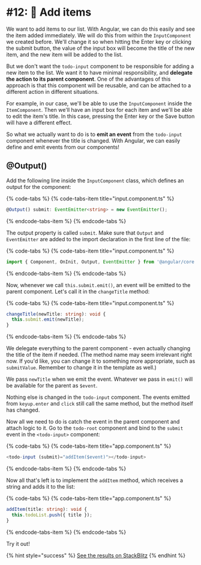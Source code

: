 # \#12: 📌 Add items

We want to add items to our list. With Angular, we can do this easily and see the item added immediately. We will do this from within the `InputComponent` we created before. We'll change it so when hitting the Enter key or clicking the submit button, the value of the input box will become the title of the new item, and the new item will be added to the list.

But we don't want the `todo-input` component to be responsible for adding a new item to the list. We want it to have minimal responsibility, and **delegate the action to its parent component**. One of the advantages of this approach is that this component will be reusable, and can be attached to a different action in different situations.

For example, in our case, we'll be able to use the `InputComponent` inside the `ItemComponent`. Then we'll have an input box for each item and we'll be able to edit the item's title. In this case, pressing the Enter key or the Save button will have a different effect.

So what we actually want to do is to **emit an event** from the `todo-input` component whenever the title is changed. With Angular, we can easily define and emit events from our components!

## @Output\(\)

Add the following line inside the `InputComponent` class, which defines an output for the component:

{% code-tabs %}
{% code-tabs-item title="input.component.ts" %}
```typescript
@Output() submit: EventEmitter<string> = new EventEmitter();
```
{% endcode-tabs-item %}
{% endcode-tabs %}

The output property is called `submit`. Make sure that `Output` and `EventEmitter` are added to the import declaration in the first line of the file:

{% code-tabs %}
{% code-tabs-item title="input.component.ts" %}
```typescript
import { Component, OnInit, Output, EventEmitter } from '@angular/core';
```
{% endcode-tabs-item %}
{% endcode-tabs %}

Now, whenever we call `this.submit.emit()`, an event will be emitted to the parent component. Let's call it in the `changeTitle` method:

{% code-tabs %}
{% code-tabs-item title="input.component.ts" %}
```typescript
changeTitle(newTitle: string): void {
  this.submit.emit(newTitle);
}
```
{% endcode-tabs-item %}
{% endcode-tabs %}

We delegate everything to the parent component - even actually changing the title of the item if needed. \(The method name may seem irrelevant right now. If you'd like, you can change it to something more appropriate, such as `submitValue`. Remember to change it in the template as well.\)

We pass `newTitle` when we emit the event. Whatever we pass in `emit()` will be available for the parent as `$event`.

Nothing else is changed in the `todo-input` component. The events emitted from `keyup.enter` and `click` still call the same method, but the method itself has changed.

Now all we need to do is catch the event in the parent component and attach logic to it. Go to the `todo-root` component and bind to the `submit` event in the `<todo-input>` component:

{% code-tabs %}
{% code-tabs-item title="app.component.ts" %}
```typescript
<todo-input (submit)="addItem($event)"></todo-input>
```
{% endcode-tabs-item %}
{% endcode-tabs %}

Now all that's left is to implement the `addItem` method, which receives a string and adds it to the list:

{% code-tabs %}
{% code-tabs-item title="app.component.ts" %}
```typescript
addItem(title: string): void {
  this.todoList.push({ title });
}
```
{% endcode-tabs-item %}
{% endcode-tabs %}

Try it out!

{% hint style="success" %}
[See the results on StackBlitz](https://stackblitz.com/github/angularbootcamp/todo-list-tutorial-steps/tree/step-11_Add_items) 
{% endhint %}

